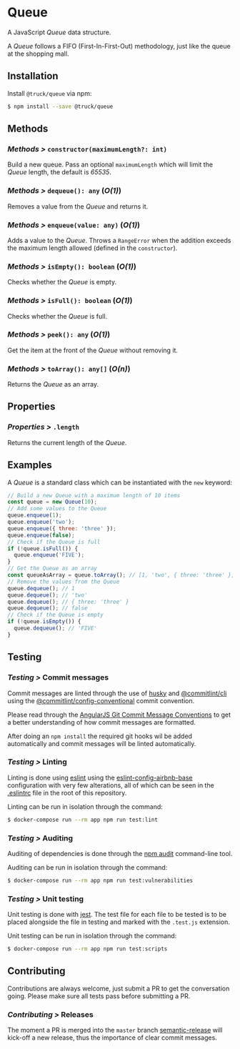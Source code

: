 # Queue

A JavaScript _Queue_ data structure.

A _Queue_ follows a FIFO (First-In-First-Out) methodology, just like the queue at the shopping mall.

## Installation

Install `@truck/queue` via npm:

```sh
$ npm install --save @truck/queue
```

## Methods

### _Methods >_ `constructor(maximumLength?: int)`

Build a new queue. Pass an optional `maximumLength` which will limit the _Queue_ length, the default
is _65535_.

### _Methods >_ `dequeue(): any` (_O(1)_)

Removes a value from the _Queue_ and returns it.

### _Methods >_ `enqueue(value: any)` (_O(1)_)

Adds a value to the _Queue_. Throws a `RangeError` when the addition exceeds the maximum length
allowed (defined in the `constructor`).

### _Methods >_ `isEmpty(): boolean` (_O(1)_)

Checks whether the _Queue_ is empty.

### _Methods >_ `isFull(): boolean` (_O(1)_)

Checks whether the _Queue_ is full.

### _Methods >_ `peek(): any` (_O(1)_)

Get the item at the front of the _Queue_ without removing it.

### _Methods >_ `toArray(): any[]` (_O(n)_)

Returns the _Queue_ as an array.

## Properties

### _Properties >_ `.length`

Returns the current length of the _Queue_.

## Examples

A _Queue_ is a standard class which can be instantiated with the `new` keyword:

```js
// Build a new Queue with a maximum length of 10 items
const queue = new Queue(10);
// Add some values to the Queue
queue.enqueue(1);
queue.enqueue('two');
queue.enqueue({ three: 'three' });
queue.enqueue(false);
// Check if the Queue is full
if (!queue.isFull()) {
  queue.enqueue('FIVE');
}
// Get the Queue as an array
const queueAsArray = queue.toArray(); // [1, 'two', { three: 'three' }, false, 'FIVE']
// Remove the values from the Queue
queue.dequeue(); // 1
queue.dequeue(); // 'two'
queue.dequeue(); // { three: 'three' }
queue.dequeue(); // false
// Check if the Queue is empty
if (!queue.isEmpty()) {
  queue.dequeue(); // 'FIVE'
}
```

## Testing

### _Testing >_ Commit messages

Commit messages are linted through the use of [husky](https://www.npmjs.com/package/husky) and
[@commitlint/cli](https://www.npmjs.com/package/@commitlint/cli) using the
[@commitlint/config-conventional](https://www.npmjs.com/package/@commitlint/config-conventional)
commit convention.

Please read through the
[AngularJS Git Commit Message Conventions](https://gist.github.com/stephenparish/9941e89d80e2bc58a153)
to get a better understanding of how commit messages are formatted.

After doing an `npm install` the required git hooks wil be added automatically and commit messages
will be linted automatically.

### _Testing >_ Linting

Linting is done using [eslint](https://eslint.org/) using the
[eslint-config-airbnb-base](https://www.npmjs.com/package/eslint-config-airbnb-base) configuration
with very few alterations, all of which can be seen in the [.eslintrc](.eslintrc) file in the root
of this repository.

Linting can be run in isolation through the command:

```sh
$ docker-compose run --rm app npm run test:lint
```

### _Testing >_ Auditing

Auditing of dependencies is done through the [npm audit](https://docs.npmjs.com/cli/audit)
command-line tool.

Auditing can be run in isolation through the command:

```sh
$ docker-compose run --rm app npm run test:vulnerabilities
```

### _Testing >_ Unit testing

Unit testing is done with [jest](https://jestjs.io). The test file for each file to be tested is to
be placed alongside the file in testing and marked with the `.test.js` extension.

Unit testing can be run in isolation through the command:

```sh
$ docker-compose run --rm app npm run test:scripts
```

## Contributing

Contributions are always welcome, just submit a PR to get the conversation going. Please make sure
all tests pass before submitting a PR.

### _Contributing >_ Releases

The moment a PR is merged into the `master` branch
[semantic-release](https://github.com/semantic-release/semantic-release) will kick-off a new
release, thus the importance of clear commit messages.
